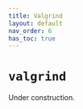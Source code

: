 ```yaml
---
title: Valgrind
layout: default
nav_order: 6
has_toc: true
---
```


# `valgrind`

Under construction.
